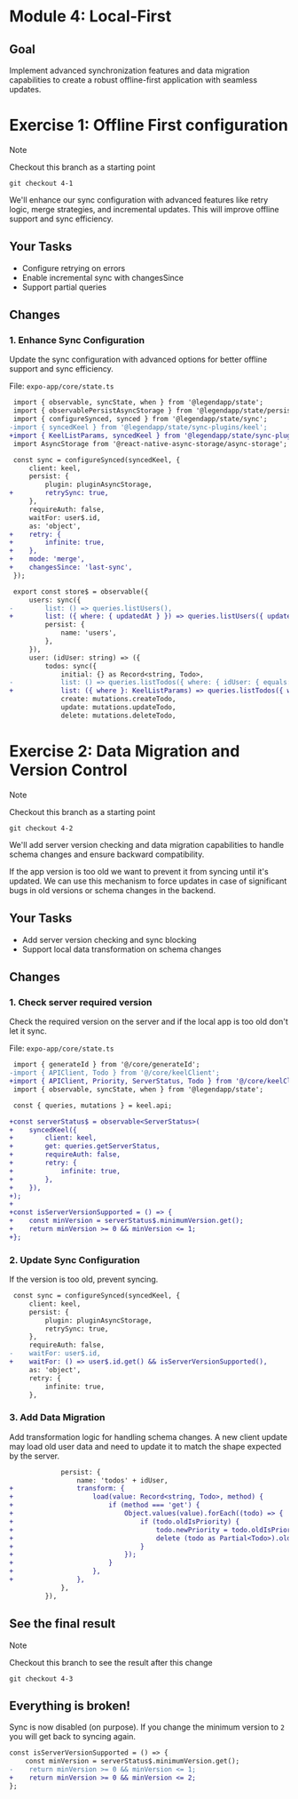 # Module 4: Local-First

## Goal

Implement advanced synchronization features and data migration capabilities to create a robust offline-first application with seamless updates.

# Exercise 1: Offline First configuration

> [!NOTE]
> Checkout this branch as a starting point
>
> `git checkout 4-1`

We'll enhance our sync configuration with advanced features like retry logic, merge strategies, and incremental updates. This will improve offline support and sync efficiency.

## Your Tasks

- Configure retrying on errors
- Enable incremental sync with changesSince
- Support partial queries

## Changes

### 1. Enhance Sync Configuration

Update the sync configuration with advanced options for better offline support and sync efficiency.

File: `expo-app/core/state.ts`

```diff
 import { observable, syncState, when } from '@legendapp/state';
 import { observablePersistAsyncStorage } from '@legendapp/state/persist-plugins/async-storage';
 import { configureSynced, synced } from '@legendapp/state/sync';
-import { syncedKeel } from '@legendapp/state/sync-plugins/keel';
+import { KeelListParams, syncedKeel } from '@legendapp/state/sync-plugins/keel';
 import AsyncStorage from '@react-native-async-storage/async-storage';

 const sync = configureSynced(syncedKeel, {
     client: keel,
     persist: {
         plugin: pluginAsyncStorage,
+        retrySync: true,
     },
     requireAuth: false,
     waitFor: user$.id,
     as: 'object',
+    retry: {
+        infinite: true,
+    },
+    mode: 'merge',
+    changesSince: 'last-sync',
 });

 export const store$ = observable({
     users: sync({
-        list: () => queries.listUsers(),
+        list: ({ where: { updatedAt } }) => queries.listUsers({ updatedAt: updatedAt?.after }),
         persist: {
             name: 'users',
         },
     }),
     user: (idUser: string) => ({
         todos: sync({
             initial: {} as Record<string, Todo>,
-            list: () => queries.listTodos({ where: { idUser: { equals: idUser } } }),
+            list: ({ where }: KeelListParams) => queries.listTodos({ where: { ...where, idUser: { equals: idUser } } }),
             create: mutations.createTodo,
             update: mutations.updateTodo,
             delete: mutations.deleteTodo,
```

# Exercise 2: Data Migration and Version Control

> [!NOTE]
> Checkout this branch as a starting point
>
> `git checkout 4-2`

We'll add server version checking and data migration capabilities to handle schema changes and ensure backward compatibility.

If the app version is too old we want to prevent it from syncing until it's updated. We can use this mechanism to force updates in case of significant bugs in old versions or schema changes in the backend.

## Your Tasks

- Add server version checking and sync blocking
- Support local data transformation on schema changes

## Changes

### 1. Check server required version

Check the required version on the server and if the local app is too old don't let it sync.

File: `expo-app/core/state.ts`

```diff
 import { generateId } from '@/core/generateId';
-import { APIClient, Todo } from '@/core/keelClient';
+import { APIClient, Priority, ServerStatus, Todo } from '@/core/keelClient';
 import { observable, syncState, when } from '@legendapp/state';

 const { queries, mutations } = keel.api;

+const serverStatus$ = observable<ServerStatus>(
+    syncedKeel({
+        client: keel,
+        get: queries.getServerStatus,
+        requireAuth: false,
+        retry: {
+            infinite: true,
+        },
+    }),
+);
+
+const isServerVersionSupported = () => {
+    const minVersion = serverStatus$.minimumVersion.get();
+    return minVersion >= 0 && minVersion <= 1;
+};
```

### 2. Update Sync Configuration

If the version is too old, prevent syncing.

```diff
 const sync = configureSynced(syncedKeel, {
     client: keel,
     persist: {
         plugin: pluginAsyncStorage,
         retrySync: true,
     },
     requireAuth: false,
-    waitFor: user$.id,
+    waitFor: () => user$.id.get() && isServerVersionSupported(),
     as: 'object',
     retry: {
         infinite: true,
     },
```

### 3. Add Data Migration

Add transformation logic for handling schema changes. A new client update may load old user data and need to update it to match the shape expected by the server.

```diff
             persist: {
                 name: 'todos' + idUser,
+                transform: {
+                    load(value: Record<string, Todo>, method) {
+                        if (method === 'get') {
+                            Object.values(value).forEach((todo) => {
+                                if (todo.oldIsPriority) {
+                                    todo.newPriority = todo.oldIsPriority ? Priority.High : Priority.None;
+                                    delete (todo as Partial<Todo>).oldIsPriority;
+                                }
+                            });
+                        }
+                    },
+                },
             },
         }),
```

## See the final result

> [!NOTE]
> Checkout this branch to see the result after this change
>
> `git checkout 4-3`

## Everything is broken!

Sync is now disabled (on purpose). If you change the minimum version to `2` you will get back to syncing again.

```diff
const isServerVersionSupported = () => {
    const minVersion = serverStatus$.minimumVersion.get();
-    return minVersion >= 0 && minVersion <= 1;
+    return minVersion >= 0 && minVersion <= 2;
};
```
